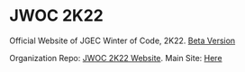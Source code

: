 # JWOC 2K22

Official Website of JGEC Winter of Code, 2K22.
[Beta Version](https://jwoc2k22.vercel.app/)

Organization Repo: [JWOC 2K22 Website](https://github.com/jwoc-jgec/JWoC-2k22-Website).
Main Site: [Here](https://jwoc.tech/)
